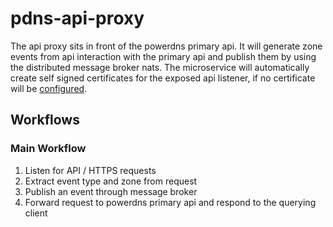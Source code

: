 # pdns-api-proxy
The api proxy sits in front of the powerdns primary api. It will generate zone events from api interaction with the
primary api and publish them by using the distributed message broker nats. The microservice will automatically create self signed certificates for the exposed api listener,
if no certificate will be [configured](../operation/configuration.md).

## Workflows
### Main Workflow
1. Listen for API / HTTPS requests
2. Extract event type and zone from request
3. Publish an event through message broker
4. Forward request to powerdns primary api and respond to the querying client
